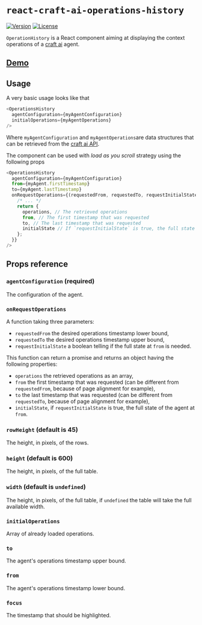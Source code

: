 # `react-craft-ai-operations-history`

[![Version](https://img.shields.io/npm/v/react-craft-ai-operations-history.svg?style=flat-square)](https://npmjs.org/package/react-craft-ai-operations-history) [![License](https://img.shields.io/badge/license-BSD--3--Clause-42358A.svg?style=flat-square)](https://github.com/craft-ai/react-craft-ai-components/blob/master/LICENSE)

`OperationHistory` is a React component aiming at displaying the context operations of a [craft ai](https://craft.ai) agent.

## [Demo](http://www.craft.ai/react-craft-ai-components/react-craft-ai-operations-history)

## Usage

A very basic usage looks like that

```js
<OperationsHistory
  agentConfiguration={myAgentConfiguration}
  initialOperations={myAgentOperations}
/>
```

Where `myAgentConfiguration` and `myAgentOperations`are data structures that can be retrieved from the [craft ai API](https://craft.ai/doc).

The component can be used with _load as you scroll_ strategy using the following props

```js
<OperationsHistory
  agentConfiguration={myAgentConfiguration}
  from={myAgent.firstTimestamp}
  to={myAgent.lastTimestamp}
  onRequestOperations={(requestedFrom, requestedTo, requestInitialState) => {
    /* ... */
    return {
      operations, // The retrieved operations
      from, // The first timestamp that was requested
      to, // The last timestamp that was requested
      initialState // If `requestInitialState` is true, the full state of the agent at `from`
    };
  }}
/>
```

## Props reference

### `agentConfiguration` (required)

The configuration of the agent.

### `onRequestOperations`

A function taking three parameters:

- `requestedFrom` the desired operations timestamp lower bound,
- `requestedTo` the desired operations timestamp upper bound,
- `requestInitialState` a boolean telling if the full state at `from` is needed.

This function can return a promise and returns an object having the following properties:

- `operations` the retrieved operations as an array,
- `from` the first timestamp that was requested (can be different from `requestedFrom`, because of page alignment for example),
- `to` the last timestamp that was requested (can be different from `requestedTo`, because of page alignment for example),
- `initialState`, if `requestInitialState` is true, the full state of the agent at `from`.

### `rowHeight` (default is 45)

The height, in pixels, of the rows.

### `height` (default is 600)

The height, in pixels, of the full table.

### `width` (default is `undefined`)

The height, in pixels, of the full table, if `undefined` the table will take the full available width.

### `initialOperations`

Array of already loaded operations.

### `to`

The agent's operations timestamp upper bound.

### `from`

The agent's operations timestamp lower bound.

### `focus`

The timestamp that should be highlighted.
